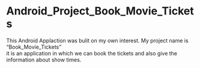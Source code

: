 # Android_Project_Book_Movie_Tickets
This Android Applaction was bulit on my own interest.
My project name is   “Book_Movie_Tickets”   
it is an application in which we can book the tickets and also give the  information about show times.
